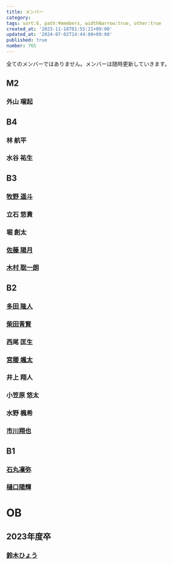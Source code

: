 ```yaml
---
title: メンバー
category:
tags: sort:6, path:¥members, widthNarrow:true, other:true
created_at: '2023-11-18T01:55:21+09:00'
updated_at: '2024-07-02T14:44:08+09:00'
published: true
number: 765
---
```


全てのメンバーではありません。メンバーは随時更新していきます。

## M2
### 外山 瑠起

## B4
### 林 航平
### 水谷 祐生

## B3
### [牧野 遥斗](https://www.harutiro.net)
### 立石 悠貴
### 堀 創太
### [佐藤 陽月](https://portfolio.stluciano-server.net/)
### [木村 聡一朗](https://hyouhyan.com)

## B2
### [多田 隆人](https://satooru.me/)
### [柴田青賢](https://kanakanho.vercel.app/)
### 西尾 匡生
### [宮腰 颯太](https://homepage-hugo-chi.vercel.app/)
### 井上 翔人
### 小笠原 悠太
### 水野 楓希
### [市川翔也](https://mwindows99.com/)

## B1
### [石丸凜弥](https://my-protfolio-react-six.vercel.app/?fbclid=PAZXh0bgNhZW0CMTEAAab3bq-GSvAJ7Pn8lr6l9L8AdcH9HhPl7P0rL6TlskFOkE2QA-4D0n78GMw_aem_P0nsNvxwOlSY47bnH3vqFA)
### [樋口陽輝](https://higuchi-learn.github.io/higuchi-site/index.html)

# OB
## 2023年度卒
### [鈴木ひょう](https://waflan.net)


